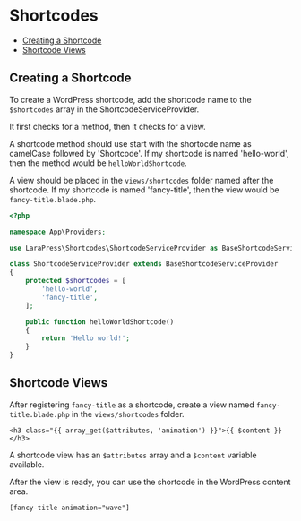 # Shortcodes

- [Creating a Shortcode](#creating-a-shortcode)
- [Shortcode Views](#shortcode-views)

## Creating a Shortcode

To create a WordPress shortcode, add the shortcode name to the `$shortcodes` array in the ShortcodeServiceProvider.

It first checks for a method, then it checks for a view. 

A shortcode method should use start with the shortocde name as camelCase followed by 'Shortcode'. If my shortcode is named 'hello-world', then the method would be `helloWorldShortcode`.

A view should be placed in the `views/shortcodes` folder named after the shortcode. If my shortcode is named 'fancy-title', then the view would be `fancy-title.blade.php`. 

```php
<?php

namespace App\Providers;

use LaraPress\Shortcodes\ShortcodeServiceProvider as BaseShortcodeServiceProvider;

class ShortcodeServiceProvider extends BaseShortcodeServiceProvider
{
    protected $shortcodes = [
        'hello-world',
        'fancy-title',
    ];

    public function helloWorldShortcode()
    {
        return 'Hello world!';
    }
}
```

## Shortcode Views
    
After registering `fancy-title` as a shortcode, create a view named `fancy-title.blade.php` in the `views/shortcodes` folder.

```blade
<h3 class="{{ array_get($attributes, 'animation') }}">{{ $content }}</h3>
```

A shortcode view has an `$attributes` array and a `$content` variable available.

After the view is ready, you can use the shortcode in the WordPress content area.

    [fancy-title animation="wave"]